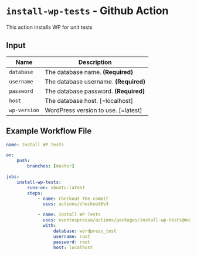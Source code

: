 # `install-wp-tests` - **Github Action**

This action installs WP for unit tests

## Input

| Name         | Description                           |
| ------------ | ------------------------------------- |
| `database`   | The database name. **(Required)**     |
| `username`   | The database username. **(Required)** |
| `password`   | The database password. **(Required)** |
| `host`       | The database host. [=localhost]       |
| `wp-version` | WordPress version to use. [=latest]   |

## Example Workflow File

```yaml
name: Install WP Tests

on:
    push:
        branches: [master]

jobs:
    install-wp-tests:
        runs-on: ubuntu-latest
        steps:
            - name: Checkout the commit
              uses: actions/checkout@v3

            - name: Install WP Tests
              uses: eventespresso/actions/packages/install-wp-tests@main
              with:
                  database: wordpress_test
                  username: root
                  password: root
                  host: localhost
```
